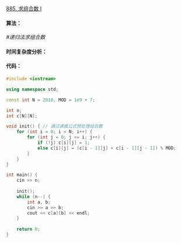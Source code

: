 [885. 求组合数 I](https://www.acwing.com/problem/content/887/)

#### 算法：

*#递归法求组合数*

#### 时间复杂度分析：



#### 代码：

```cpp
#include <iostream>

using namespace std;

const int N = 2010, MOD = 1e9 + 7;

int n;
int c[N][N];

void init() { // 通过递推公式预处理组合数
    for (int i = 0; i < N; i++) {
        for (int j = 0; j <= i; j++) {
            if (!j) c[i][j] = 1;
            else c[i][j] = (c[i - 1][j] + c[i - 1][j - 1]) % MOD;
        }
    }
}

int main() {
    cin >> n;
    
    init();
    while (n--) {
        int a, b;
        cin >> a >> b;
        cout << c[a][b] << endl;
    }
    
    return 0;
}
```

